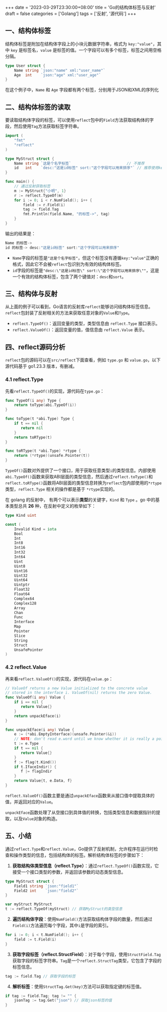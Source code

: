 +++
date = '2023-03-29T23:30:00+08:00'
title = 'Go的结构体标签与反射'
draft = false
categories = ['Golang']
tags = ['反射', '源代码']
+++

## 一、结构体标签

结构体标签是附加在结构体字段上的小块元数据字符串，格式为 `key:"value"`，其中 `key` 是标签名，`value` 是标签的值。一个字段可以有多个标签，标签之间用空格分隔。
<!--more-->

```go
type User struct {
    Name string `json:"name" xml:"user_name"`
    Age  int    `json:"age" xml:"user_age"`
}
```

在这个例子中，`Name` 和 `Age` 字段都有两个标签，分别用于JSON和XML的序列化

## 二、结构体标签的读取

要读取结构体字段的标签，可以使用`reflect`包中的`Field`方法获取结构体的字段，然后使用`Tag`方法获取标签字符串。

```go
import (
    "fmt"
    "reflect"
)

type MyStruct struct {
    Name string `这是个名字标签`                         // 不推荐
    id   int    `desc:"这是id标签" sort:"这个字段可以用来排序"` // 推荐使用key value的方式定义标签
}

func main() {
    // 通过反射获取标签
    m := MyStruct{"小明", 1}
    r := reflect.TypeOf(m)
    for i := 0; i < r.NumField(); i++ {
        field := r.Field(i)
        tag := field.Tag
        fmt.Println(field.Name, "的标签->", tag)
    }
}
```

输出的结果是：

```go
Name 的标签->  
id 的标签-> desc:"这是id标签" sort:"这个字段可以用来排序"
```

* `Name`字段的标签是`"这是个名字标签"`，但这个标签没有遵循`key:"value"`正确的格式，因此它不会被`reflect`包识别为有效的结构体标签。
* `id`字段的标签是`"desc:\"这是id标签\" sort:\"这个字段可以用来排序\""`，这是一个有效的结构体标签，包含了两个键值对：`desc`和`sort`。

## 三、结构体与反射

从上面的例子可以看到，Go语言的反射库`reflect`能够访问结构体标签信息。`reflect`包封装了反射相关的方法来获取任意对象的`Value`和`Type`。

* `reflect.TypeOf()`：返回变量的类型，类型信息由 `reflect.Type` 接口表示。
* `reflect.ValueOf()`：返回变量的值，值信息由 `reflect.Value` 表示。

## 四、reflect源码分析

`reflect`包的源码可以在`src/reflect`下面查看，例如 `type.go` 和 `value.go`，以下源代码基于 go1.23.3 版本，有删减。

### 4.1 reflect.Type

先看`reflect.TypeOf()`的实现，源代码在`type.go`：

```go
func TypeOf(i any) Type {
    return toType(abi.TypeOf(i))
}

func toType(t *abi.Type) Type {
    if t == nil {
       return nil
    }
    return toRType(t)
}

func toRType(t *abi.Type) *rtype {
    return (*rtype)(unsafe.Pointer(t))
}
```

`TypeOf()`函数对外提供了一个接口，用于获取任意类型`i`的类型信息。内部使用`abi.TypeOf()`函数来获取ABI层面的类型信息，然后通过`reflect.toType()`和`reflect.toRType()`函数将ABI层面的类型信息转换为`reflect`包内部使用的`*rtype`类型，`reflect.Type` 相关的操作都是基于 `*rtype`实现的。

在 golang 的反射中， 有两个可以表示**类型**的关键字，`Kind` 和 `Type` 。go 中的基本类型总共 **26** 种，在反射中定义的枚举如下：

```go
type Kind uint

const (
    Invalid Kind = iota
    Bool
    Int
    Int8
    Int16
    Int32
    Int64
    Uint
    Uint8
    Uint16
    Uint32
    Uint64
    Uintptr
    Float32
    Float64
    Complex64
    Complex128
    Array
    Chan
    Func
    Interface
    Map
    Pointer
    Slice
    String
    Struct
    UnsafePointer
)
```

### 4.2 reflect.Value

再来看`reflect.ValueOf()`的实现，源代码在`value.go`：

```go
// ValueOf returns a new Value initialized to the concrete value
// stored in the interface i. ValueOf(nil) returns the zero Value.
func ValueOf(i any) Value {
    if i == nil {
       return Value{}
    }
    return unpackEface(i)
}

func unpackEface(i any) Value {
    e := (*abi.EmptyInterface)(unsafe.Pointer(&i))
    // NOTE: don't read e.word until we know whether it is really a pointer or not.
    t := e.Type
    if t == nil {
       return Value{}
    }
    f := flag(t.Kind())
    if t.IfaceIndir() {
       f |= flagIndir
    }
    return Value{t, e.Data, f}
}
```

`reflect.ValueOf()`函数主要是通过`unpackEface`函数来从接口值中提取具体的值，并返回对应的`Value`。

`unpackEface`函数处理了从空接口到具体值的转换，包括类型信息和数据指针的提取，以及`Value`对象的构造。

## 五、小结

通过`reflect.Type`和`reflect.Value`，Go提供了反射机制，允许程序在运行时检查和操作类型的信息，包括结构体的标签。解析结构体标签的步骤如下：

1. **获取结构体类型信息（reflect.Type）**：通过`reflect.TypeOf()`函数实现，它接受一个接口类型的参数，并返回该参数的动态类型信息。

```go
type MyStruct struct {
    Field1 string `json:"field1"`
    Field2 int    `json:"field2"`
}

var myStruct MyStruct
t := reflect.TypeOf(myStruct) // 获取MyStruct的类型信息
```

2. **遍历结构体字段**：使用`NumField()`方法获取结构体字段的数量，然后通过`Field(i)`方法遍历每个字段，其中`i`是字段的索引。

```go
for i := 0; i < t.NumField(); i++ {
    field := t.Field(i)
}
```

3. **获取字段标签（reflect.StructField）**：对于每个字段，使用`StructField.Tag`获取字段的标签字符串。`Tag`是一个`reflect.StructTag`类型，它包含了字段的标签信息。

```go
tag := field.Tag // 获取字段的标签
```

4. **解析标签**：使用`StructTag.Get(key)`方法可以获取指定键的标签值。

```go
if tag := field.Tag; tag != "" {
    jsonTag := tag.Get("json") // 获取json标签的值
}
```
